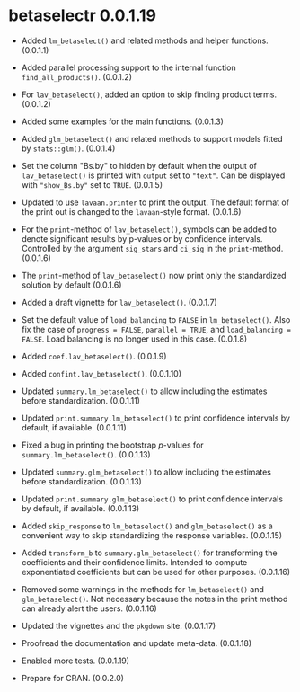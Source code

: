# betaselectr 0.0.1.19

- Added `lm_betaselect()` and related
  methods and helper functions.
  (0.0.1.1)

- Added parallel processing support to
  the internal function
  `find_all_products()`. (0.0.1.2)

- For `lav_betaselect()`, added an
  option to skip finding product
  terms. (0.0.1.2)

- Added some examples for the main
  functions. (0.0.1.3)

- Added `glm_betaselect()` and
  related methods to
  support models fitted by
  `stats::glm()`. (0.0.1.4)

- Set the column "Bs.by" to hidden
  by default when the output of
  `lav_betaselect()` is printed with
  `output` set to `"text"`. Can be
  displayed with `"show_Bs.by"` set
  to `TRUE`. (0.0.1.5)

- Updated to use `lavaan.printer`
  to print the output. The default
  format of the print out is changed
  to the `lavaan`-style format. (0.0.1.6)

- For the `print`-method of `lav_betaselect()`,
  symbols can be added to denote
  significant results by p-values
  or by confidence intervals. Controlled
  by the argument `sig_stars` and
  `ci_sig` in the `print`-method. (0.0.1.6)

- The `print`-method of `lav_betaselect()`
  now print only the standardized solution
  by default (0.0.1.6)

- Added a draft vignette for
  `lav_betaselect()`. (0.0.1.7)

- Set the default value of `load_balancing`
  to `FALSE` in `lm_betaselect()`. Also
  fix the case of `progress = FALSE`,
  `parallel = TRUE`, and `load_balancing = FALSE`.
  Load balancing is no longer used in this
  case. (0.0.1.8)

- Added `coef.lav_betaselect()`. (0.0.1.9)

- Added `confint.lav_betaselect()`. (0.0.1.10)

- Updated `summary.lm_betaselect()`
  to allow including the estimates
  before standardization. (0.0.1.11)

- Updated `print.summary.lm_betaselect()`
  to print confidence intervals by
  default, if available. (0.0.1.11)

- Fixed a bug in printing the bootstrap
  *p*-values for `summary.lm_betaselect()`.
  (0.0.1.13)

- Updated `summary.glm_betaselect()`
  to allow including the estimates
  before standardization. (0.0.1.13)

- Updated `print.summary.glm_betaselect()`
  to print confidence intervals by
  default, if available. (0.0.1.13)

- Added `skip_response` to
  `lm_betaselect()` and `glm_betaselect()`
  as a convenient way to skip standardizing
  the response variables. (0.0.1.15)

- Added `transform_b` to `summary.glm_betaselect()`
  for transforming
  the coefficients and their confidence
  limits. Intended to compute exponentiated
  coefficients but can be used for other
  purposes. (0.0.1.16)

- Removed some warnings in the methods
  for `lm_betaselect()` and `glm_betaselect()`.
  Not necessary because the notes in
  the print method can already alert the
  users. (0.0.1.16)

- Updated the vignettes and the `pkgdown`
  site. (0.0.1.17)

- Proofread the documentation and
  update meta-data. (0.0.1.18)

- Enabled more tests. (0.0.1.19)

- Prepare for CRAN. (0.0.2.0)